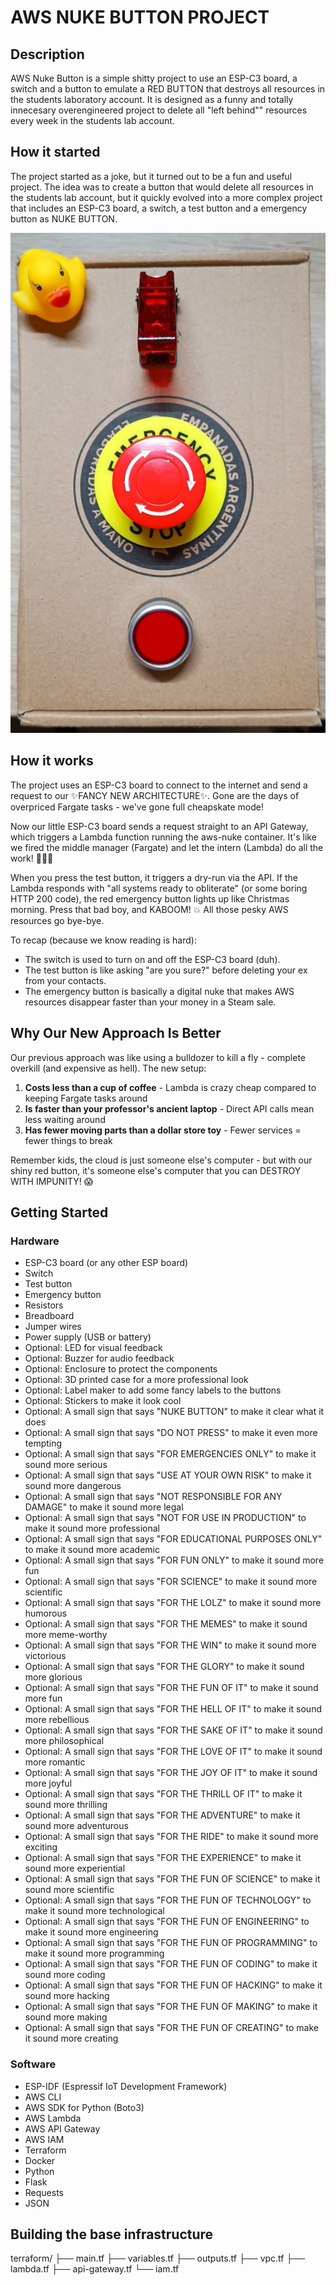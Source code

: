 # AWS NUKE BUTTON PROJECT

## Description

AWS Nuke Button is a simple shitty project to use an ESP-C3 board, a switch and a button to emulate a RED BUTTON that destroys all resources in the students laboratory account.
It is designed as a funny and totally innecesary overengineered project to delete all "left behind"" resources every week in the students lab account.

## How it started

The project started as a joke, but it turned out to be a fun and useful project. The idea was to create a button that would delete all resources in the students lab account, but it quickly evolved into a more complex project that includes an ESP-C3 board, a switch, a test button and a emergency button as NUKE BUTTON.

![First prototype](images/NUKE-BUTTON-1ST-PROTOTYPE.jpg)

## How it works

The project uses an ESP-C3 board to connect to the internet and send a request to our ✨FANCY NEW ARCHITECTURE✨. Gone are the days of overpriced Fargate tasks - we've gone full cheapskate mode!

Now our little ESP-C3 board sends a request straight to an API Gateway, which triggers a Lambda function running the aws-nuke container. It's like we fired the middle manager (Fargate) and let the intern (Lambda) do all the work! 💸💸💸

When you press the test button, it triggers a dry-run via the API. If the Lambda responds with "all systems ready to obliterate" (or some boring HTTP 200 code), the red emergency button lights up like Christmas morning. Press that bad boy, and KABOOM! 💥 All those pesky AWS resources go bye-bye.

To recap (because we know reading is hard):

- The switch is used to turn on and off the ESP-C3 board (duh).
- The test button is like asking "are you sure?" before deleting your ex from your contacts.
- The emergency button is basically a digital nuke that makes AWS resources disappear faster than your money in a Steam sale.

## Why Our New Approach Is Better

Our previous approach was like using a bulldozer to kill a fly - complete overkill (and expensive as hell). The new setup:

1. **Costs less than a cup of coffee** - Lambda is crazy cheap compared to keeping Fargate tasks around
2. **Is faster than your professor's ancient laptop** - Direct API calls mean less waiting around
3. **Has fewer moving parts than a dollar store toy** - Fewer services = fewer things to break

Remember kids, the cloud is just someone else's computer - but with our shiny red button, it's someone else's computer that you can DESTROY WITH IMPUNITY! 😱

## Getting Started

### Hardware

- ESP-C3 board (or any other ESP board)
- Switch
- Test button
- Emergency button
- Resistors
- Breadboard
- Jumper wires
- Power supply (USB or battery)
- Optional: LED for visual feedback
- Optional: Buzzer for audio feedback
- Optional: Enclosure to protect the components
- Optional: 3D printed case for a more professional look
- Optional: Label maker to add some fancy labels to the buttons
- Optional: Stickers to make it look cool
- Optional: A small sign that says "NUKE BUTTON" to make it clear what it does
- Optional: A small sign that says "DO NOT PRESS" to make it even more tempting
- Optional: A small sign that says "FOR EMERGENCIES ONLY" to make it sound more serious
- Optional: A small sign that says "USE AT YOUR OWN RISK" to make it sound more dangerous
- Optional: A small sign that says "NOT RESPONSIBLE FOR ANY DAMAGE" to make it sound more legal
- Optional: A small sign that says "NOT FOR USE IN PRODUCTION" to make it sound more professional
- Optional: A small sign that says "FOR EDUCATIONAL PURPOSES ONLY" to make it sound more academic
- Optional: A small sign that says "FOR FUN ONLY" to make it sound more fun
- Optional: A small sign that says "FOR SCIENCE" to make it sound more scientific
- Optional: A small sign that says "FOR THE LOLZ" to make it sound more humorous
- Optional: A small sign that says "FOR THE MEMES" to make it sound more meme-worthy
- Optional: A small sign that says "FOR THE WIN" to make it sound more victorious
- Optional: A small sign that says "FOR THE GLORY" to make it sound more glorious
- Optional: A small sign that says "FOR THE FUN OF IT" to make it sound more fun
- Optional: A small sign that says "FOR THE HELL OF IT" to make it sound more rebellious
- Optional: A small sign that says "FOR THE SAKE OF IT" to make it sound more philosophical
- Optional: A small sign that says "FOR THE LOVE OF IT" to make it sound more romantic
- Optional: A small sign that says "FOR THE JOY OF IT" to make it sound more joyful
- Optional: A small sign that says "FOR THE THRILL OF IT" to make it sound more thrilling
- Optional: A small sign that says "FOR THE ADVENTURE" to make it sound more adventurous
- Optional: A small sign that says "FOR THE RIDE" to make it sound more exciting
- Optional: A small sign that says "FOR THE EXPERIENCE" to make it sound more experiential
- Optional: A small sign that says "FOR THE FUN OF SCIENCE" to make it sound more scientific
- Optional: A small sign that says "FOR THE FUN OF TECHNOLOGY" to make it sound more technological
- Optional: A small sign that says "FOR THE FUN OF ENGINEERING" to make it sound more engineering
- Optional: A small sign that says "FOR THE FUN OF PROGRAMMING" to make it sound more programming
- Optional: A small sign that says "FOR THE FUN OF CODING" to make it sound more coding
- Optional: A small sign that says "FOR THE FUN OF HACKING" to make it sound more hacking
- Optional: A small sign that says "FOR THE FUN OF MAKING" to make it sound more making
- Optional: A small sign that says "FOR THE FUN OF CREATING" to make it sound more creating

### Software

- ESP-IDF (Espressif IoT Development Framework)
- AWS CLI
- AWS SDK for Python (Boto3)
- AWS Lambda
- AWS API Gateway
- AWS IAM
- Terraform
- Docker
- Python
- Flask
- Requests
- JSON

## Building the base infrastructure

terraform/
├── main.tf
├── variables.tf
├── outputs.tf
├── vpc.tf
├── lambda.tf
├── api-gateway.tf
└── iam.tf
